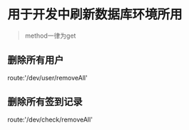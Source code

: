 # 用于开发中刷新数据库环境所用
> method一律为get

## 删除所有用户
route:'/dev/user/removeAll'

## 删除所有签到记录
route:'/dev/check/removeAll'

